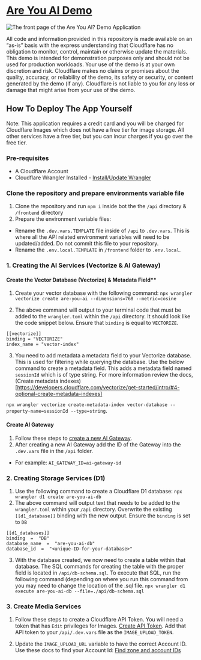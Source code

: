 # [Are You AI Demo](https://areyouaidemo.com/)

![The front page of the Are You AI? Demo Application](https://github.com/user-attachments/assets/d64211c7-4ced-484a-ad19-7ad9a2af9c5c)


All code and information provided in this repository is made available on an “as-is” basis with the express understanding that Cloudflare has no obligation to monitor, control, maintain or otherwise update the materials. This demo is intended for demonstration purposes only and should not be used for production workloads. Your use of the demo is at your own discretion and risk. Cloudflare makes no claims or promises about the quality, accuracy, or reliability of the demo, its safety or security, or content generated by the demo (if any). Cloudflare is not liable to you for any loss or damage that might arise from your use of the demo.

## How To Deploy The App Yourself

  

Note: This application requires a credit card and you will be charged for Cloudflare Images which does not have a free tier for image storage. All other services have a free tier, but you can incur charges if you go over the free tier. 

  
### Pre-requisites

- A Cloudflare Account
- Cloudflare Wrangler Installed - [Install/Update Wrangler](https://developers.cloudflare.com/workers/wrangler/install-and-update/)
  
### Clone the repository and prepare environments variable file

1. Clone the repository and run `npm i` inside bot the the `/api` directory & `/frontend` directory
2. Prepare the environment variable files:

- Rename the `.dev.vars.TEMPLATE` file inside of `/api` to `.dev.vars`. This is where all the API related environment variables will need to be updated/added. Do not commit this file to your repository. 
-  Rename the `.env.local.TEMPLATE` in `/frontend` folder to `.env.local`. 

### 1. Creating the AI Services (Vectorize & AI Gateway)

#### Create the Vector Database (Vectorize) & Metadata Field**

1. Create your vector database with the following command: `npx wrangler vectorize create are-you-ai --dimensions=768 --metric=cosine`

2. The above command will output to your terminal code that must be added to the `wrangler.toml` within the `/api` directory. It should look like the code snippet below. Ensure that `binding` is equal to `VECTORIZE`.

``` text
[[vectorize]]
binding = "VECTORIZE"
index_name = "vector-index"
```

3. You need to add metadata a metadata field to your Vectorize database. This is used for filtering while querying the database. Use the below command to create a metadata field. This adds a metadata field named `sessionId` which is of type string. For more information review the docs, (Create metadata indexes)[https://developers.cloudflare.com/vectorize/get-started/intro/#4-optional-create-metadata-indexes]

`npx wrangler vectorize create-metadata-index vector-database --property-name=sessionId --type=string`. 

#### Create AI Gateway

1. Follow these steps to [create a new AI Gateway](https://developers.cloudflare.com/ai-gateway/get-started/).
2. After creating a new AI Gateway add the ID of the Gateway into the `.dev.vars` file in the `/api` folder. 
  - For example: `AI_GATEWAY_ID=ai-gateway-id`
  
### 2. Creating  Storage Services (D1)

1. Use the following command to create a Cloudflare D1 database:
`npx wrangler d1 create are-you-ai-db`
2. The above command will output text that needs to be added to the `wrangler.toml` within your `/api` directory. Overwrite the existing `[[d1_database]]` binding with the new output. Ensure the `binding` is set to `DB`

``` text
[[d1_databases]]
binding  =  "DB" 
database_name  =  "are-you-ai-db"
database_id  =  "<unique-ID-for-your-database>"
  ```

3. With the database created, we now need to create a table within that database. The SQL commands for creating the table with the proper field is located in `/api/db-schema.sql`. To execute that SQL, run the following command (depending on where you run this command from you may need to change the location of the .sql file. 
`npx wrangler d1 execute are-you-ai-db --file=./api/db-schema.sql`
  

### 3. Create Media Services

1. Follow these steps to create a Cloudflare API Token. You will need a token that has `Edit` privileges for Images. [Create API Token](https://developers.cloudflare.com/fundamentals/api/get-started/create-token/). Add that API token to your `/api/.dev.vars` file as the `IMAGE_UPLOAD_TOKEN`. 

2. Update the `IMAGE_UPLOAD_URL` variable to have the correct Account ID. Use these docs to find your Account Id: [Find zone and account IDs](https://developers.cloudflare.com/fundamentals/setup/find-account-and-zone-ids/)
